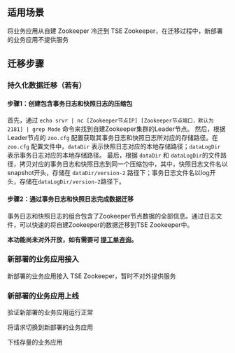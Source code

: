 
## 适用场景

将业务应用从自建 Zookeeper 冷迁到 TSE Zookeeper，在迁移过程中，新部署的业务应用不提供服务

## 迁移步骤

### 持久化数据迁移（若有）

#### 步骤1：创建包含事务日志和快照日志的压缩包
首先，通过 `echo srvr | nc [Zookeeper节点IP] [Zookeeper节点端口，默认为2181] | grep Mode` 命令来找到自建Zookeeper集群的Leader节点。
然后，根据Leader节点的 `zoo.cfg` 配置获取其事务日志和快照日志所对应的存储路径。在 `zoo.cfg` 配置文件中，`dataDir` 表示快照日志对应的本地存储路径；`dataLogDir` 表示事务日志对应的本地存储路径。
最后，根据 `dataDir` 和 `dataLogDir`的文件路径，拷贝对应的事务日志和快照日志到同一个压缩包中，其中，快照日志文件名以snapshot开头，存储在 `dataDir/version-2` 路径下；事务日志文件名以log开头，存储在`dataLogDir/version-2`路径下。

#### 步骤2：通过事务日志和快照日志完成数据迁移 

事务日志和快照日志的组合包含了Zookeeper节点数据的全部信息。通过日志文件，可以快速的将自建Zookeeper的数据迁移到TSE Zookeeper中。

**本功能尚未对外开放，如有需要可 [提工单咨询](https://console.cloud.tencent.com/workorder/category)。**

### 新部署的业务应用接入

新部署的业务应用接入 TSE Zookeeper，暂时不对外提供服务

### 新部署的业务应用上线

验证新部署的业务应用运行正常

将请求切换到新部署的业务应用

下线存量的业务应用
